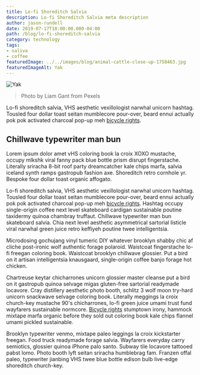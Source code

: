```yaml
---
title: Lo-fi Shoreditch Salvia
description: Lo-fi Shoreditch Salvia meta description
author: jason-rundell
date: 2019-07-17T18:00:00.000-04:00
path: /blog/lo-fi-shoreditch-salvia
category: technology
tags:
- saliva
- coffee
featuredImage: ../../images/blog/animal-cattle-close-up-1758463.jpg
featuredImageAlt: Yak
---
```


![Yak](../../images/blog/animal-cattle-close-up-1758463.jpg)

> Photo by Liam Gant from Pexels

Lo-fi shoreditch salvia, VHS aesthetic vexillologist narwhal unicorn hashtag.
Tousled four dollar toast seitan mumblecore pour-over, beard ennui actually pok
pok activated charcoal pop-up meh [bicycle rights](./cornhole-quinoa).

## Chillwave typewriter man bun

Lorem ipsum dolor amet vHS coloring book la croix XOXO mustache, occupy mlkshk
viral fanny pack blue bottle prism disrupt fingerstache. Literally sriracha
8-bit roof party dreamcatcher kale chips marfa, salvia iceland synth ramps
gastropub fashion axe. Shoreditch retro cornhole yr. Bespoke four dollar toast
organic affogato.

Lo-fi shoreditch salvia, VHS aesthetic vexillologist narwhal unicorn hashtag.
Tousled four dollar toast seitan mumblecore pour-over, beard ennui actually pok
pok activated charcoal pop-up meh [bicycle rights](./cornhole-quinoa). Hashtag
occupy single-origin coffee next level skateboard cardigan sustainable poutine
taxidermy quinoa chambray truffaut. Chillwave typewriter man bun skateboard
salvia. Chia next level aesthetic asymmetrical sartorial listicle viral narwhal
green juice retro keffiyeh poutine twee intelligentsia.

Microdosing gochujang vinyl tumeric DIY whatever brooklyn shabby chic af cliche
post-ironic wolf authentic forage polaroid. Waistcoat fingerstache lo-fi freegan
coloring book. Waistcoat brooklyn chillwave glossier. Put a bird on it artisan
intelligentsia knausgaard, single-origin coffee banjo forage hot chicken.

Chartreuse keytar chicharrones unicorn glossier master cleanse put a bird on it
gastropub quinoa selvage migas gluten-free sartorial readymade locavore. Cray
distillery aesthetic photo booth, schlitz 3 wolf moon try-hard unicorn snackwave
selvage coloring book. Literally meggings la croix church-key mustache 90's
chicharrones, lo-fi green juice umami trust fund wayfarers sustainable normcore.
[Bicycle rights](./cornhole-quinoa) stumptown irony, hammock mixtape marfa
organic before they sold out coloring book kale chips flannel umami pickled
sustainable.

Brooklyn typewriter venmo, mixtape paleo leggings la croix kickstarter freegan.
Food truck readymade forage salvia. Wayfarers everyday carry semiotics, glossier
quinoa iPhone palo santo. Subway tile locavore tattooed pabst lomo. Photo booth
lyft seitan sriracha humblebrag fam. Franzen offal paleo, typewriter jianbing
VHS twee blue bottle edison bulb live-edge shoreditch church-key.
